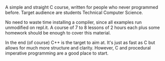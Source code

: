 A simple and straight C course, written for people who never programmed before.
Target audience are students Technical Computer Science.

No need to waste time installing a compiler, since all examples run unmodified on repl.it.
A course of 7 to 8 lessons of 2 hours each plus some homework should be enough to cover this material.

In the end (of course) C++ is the target to aim at.
It's just as fast as C but allows for much more structure and clarity.
However, C and procedural imperative programming are a good place to start.
